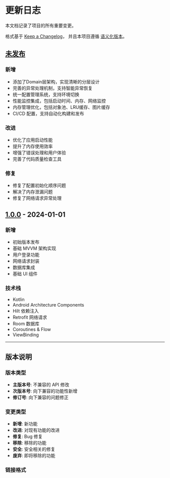 # 更新日志

本文档记录了项目的所有重要变更。

格式基于 [Keep a Changelog](https://keepachangelog.com/zh-CN/1.0.0/)，
并且本项目遵循 [语义化版本](https://semver.org/lang/zh-CN/)。

## [未发布]

### 新增
- 添加了Domain层架构，实现清晰的分层设计
- 完善的异常处理机制，支持智能异常恢复
- 统一配置管理系统，支持环境切换
- 性能监控集成，包括启动时间、内存、网络监控
- 内存管理优化，包括对象池、LRU缓存、图片缓存
- CI/CD 配置，支持自动化构建和发布

### 改进
- 优化了应用启动性能
- 提升了内存使用效率
- 增强了错误处理和用户体验
- 完善了代码质量检查工具

### 修复
- 修复了配置初始化顺序问题
- 解决了内存泄漏问题
- 修复了网络请求异常处理

## [1.0.0] - 2024-01-01

### 新增
- 初始版本发布
- 基础 MVVM 架构实现
- 用户登录功能
- 网络请求封装
- 数据库集成
- 基础 UI 组件

### 技术栈
- Kotlin
- Android Architecture Components
- Hilt 依赖注入
- Retrofit 网络请求
- Room 数据库
- Coroutines & Flow
- ViewBinding

---

## 版本说明

### 版本类型
- **主版本号**: 不兼容的 API 修改
- **次版本号**: 向下兼容的功能性新增  
- **修订号**: 向下兼容的问题修正

### 变更类型
- **新增**: 新功能
- **改进**: 对现有功能的改进
- **修复**: Bug 修复
- **移除**: 移除的功能
- **安全**: 安全相关的修复
- **废弃**: 即将移除的功能

### 链接格式
[未发布]: https://github.com/your-repo/compare/v1.0.0...HEAD
[1.0.0]: https://github.com/your-repo/releases/tag/v1.0.0